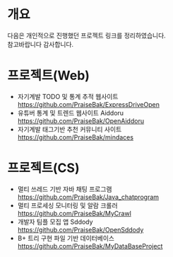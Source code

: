 # 개요
다음은 개인적으로 진행했던 프로젝트 링크를 정리하였습니다.   
참고바랍니다 감사합니다.   

# 프로젝트(Web)
- 자기계발 TODO 및 통계 추적 웹사이트   
  https://github.com/PraiseBak/ExpressDriveOpen
- 유튜버 통계 및 트렌드 웹사이트 Aiddoru    
  https://github.com/PraiseBak/OpenAiddoru
- 자기계발 태그기반 추천 커뮤니티 사이트   
  https://github.com/PraiseBak/mindaces

# 프로젝트(CS)
- 멀티 쓰레드 기반 자바 채팅 프로그램    
  https://github.com/PraiseBak/Java_chatprogram
- 멀티 프로세싱 모니터링 및 알람 크롤러   
  https://github.com/PraiseBak/MyCrawl
- 개발자 팀플 모집 앱 Sddody   
  https://github.com/PraiseBak/OpenSddody
- B+ 트리 구현 파일 기반 데이터베이스   
  https://github.com/PraiseBak/MyDataBaseProject
  
